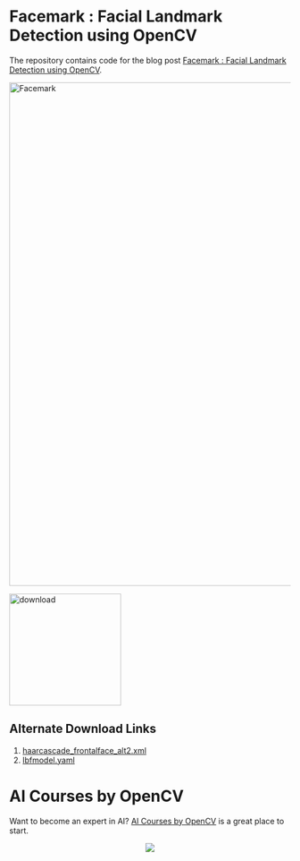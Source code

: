 # Facemark : Facial Landmark Detection using OpenCV

The repository contains code for the blog post [Facemark : Facial Landmark Detection using OpenCV](https://learnopencv.com/facemark-facial-landmark-detection-using-opencv/).

<img src="https://learnopencv.com/wp-content/uploads/2018/03/OpenCV-Facemark.jpg" alt="Facemark" width="900">

[<img src="https://learnopencv.com/wp-content/uploads/2022/07/download-button-e1657285155454.png" alt="download" width="200">](https://www.dropbox.com/scl/fo/sil09zspa95zcfunk1dps/h?dl=1&rlkey=b7hq8bpyfa697vu9vbwpktwqu)

## Alternate Download Links

1. [haarcascade_frontalface_alt2.xml](https://raw.githubusercontent.com/opencv/opencv/master/data/haarcascades/haarcascade_frontalface_alt2.xml) 
2. [lbfmodel.yaml](https://raw.githubusercontent.com/kurnianggoro/GSOC2017/master/data/lbfmodel.yaml)


# AI Courses by OpenCV

Want to become an expert in AI? [AI Courses by OpenCV](https://opencv.org/courses/) is a great place to start. 

<a href="https://opencv.org/courses/">
<p align="center"> 
<img src="https://learnopencv.com/wp-content/uploads/2023/01/AI-Courses-By-OpenCV-Github.png">
</p>
</a>
